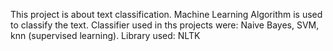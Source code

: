 This project is about text classification. Machine Learning Algorithm is used to classify the text. Classifier used in ths projects were: Naive Bayes, SVM, knn (supervised learning). Library used: NLTK
